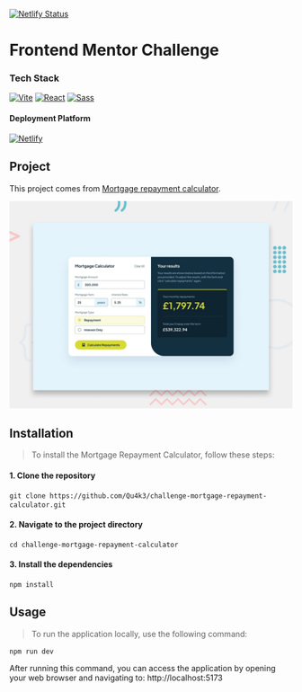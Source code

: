 [![Netlify Status](https://api.netlify.com/api/v1/badges/3dcb80f9-3e8d-478c-973f-9df078538aaa/deploy-status)](https://app.netlify.com/sites/challenge-mortgage-repayment-calculat/deploys)

# Frontend Mentor Challenge

### Tech Stack

[![Vite](https://img.shields.io/badge/-Vite-646CFF?style=for-the-badge&logo=vite&logoColor=ffffff)](https://vite.dev)
[![React](https://img.shields.io/badge/-React-61DAFB?style=for-the-badge&logo=react&logoColor=ffffff)](https://react.dev)
[![Sass](https://img.shields.io/badge/-Sass-CC6699?style=for-the-badge&logo=sass&logoColor=ffffff)](https://sass-lang.com)

#### Deployment Platform

[![Netlify](https://img.shields.io/badge/-Netlify-00C7B7?style=for-the-badge&logo=netlify&logoColor=ffffff)](https://www.netlify.com)

## Project

This project comes from [Mortgage repayment calculator](https://www.frontendmentor.io/challenges/mortgage-repayment-calculator-Galx1LXK73).

![preview](/starter_files/design/desktop-preview.jpg "Mortgage repayment calculator")

## Installation

> To install the Mortgage Repayment Calculator, follow these steps:

#### 1. Clone the repository


```shell
git clone https://github.com/Qu4k3/challenge-mortgage-repayment-calculator.git
```

#### 2. Navigate to the project directory
```shell
cd challenge-mortgage-repayment-calculator
```

#### 3. Install the dependencies

```shell
npm install
```

## Usage

> To run the application locally, use the following command:


```shell
npm run dev
```

After running this command, you can access the application by opening your web browser and navigating to: http://localhost:5173